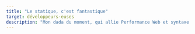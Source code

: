 ```yaml
---
title: "Le statique, c'est fantastique"
target: développeurs·euses
description: "Mon dada du moment, qui allie Performance Web et syntaxe à balisage léger : les générateurs de sites statiques. Ils sont l'accomplissement d'un retour à la simplicité, dans un monde logiciel où il n'est pas forcément nécessaire d'avoir une base de données et des requêtes à tout va pour offrir à ses utilisateurs des contenus faiblements, voire pas du tout dynamiques ou personnalisés. Pour autant, ils ne sont pas une <i lang=\"en\">silver bullet</i> qui répond à tous les besoins. Analysons ensemble leurs cas d'usage."
---
```

